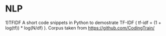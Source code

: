 # NLP
1)TFIDF
A short code snippets in Python to demostrate TF-IDF ( tf-idf = (1 + log(tf)) * log(N/df) ). 
Corpus taken from https://github.com/CodingTrain/
